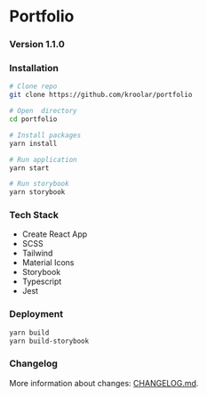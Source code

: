 # Portfolio
### Version 1.1.0

### Installation
```bash
# Clone repo
git clone https://github.com/kroolar/portfolio

# Open  directory
cd portfolio

# Install packages
yarn install

# Run application
yarn start

# Run storybook
yarn storybook
```

### Tech Stack
- Create React App
- SCSS
- Tailwind
- Material Icons
- Storybook
- Typescript
- Jest

### Deployment
```bash
yarn build
yarn build-storybook
```

### Changelog
More information about changes: [CHANGELOG.md](/CHANGELOG.md).


